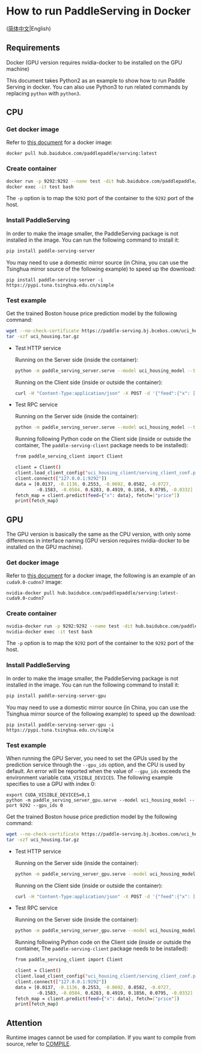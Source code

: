 # How to run PaddleServing in Docker

([简体中文](RUN_IN_DOCKER_CN.md)|English)

## Requirements

Docker (GPU version requires nvidia-docker to be installed on the GPU machine)

This document takes Python2 as an example to show how to run Paddle Serving in docker. You can also use Python3 to run related commands by replacing `python` with `python3`.

## CPU

### Get docker image

Refer to [this document](DOCKER_IMAGES.md) for a docker image:

```shell
docker pull hub.baidubce.com/paddlepaddle/serving:latest
```


### Create container

```bash
docker run -p 9292:9292 --name test -dit hub.baidubce.com/paddlepaddle/serving:latest
docker exec -it test bash
```

The `-p` option is to map the `9292` port of the container to the `9292` port of the host.

### Install PaddleServing

In order to make the image smaller, the PaddleServing package is not installed in the image. You can run the following command to install it:

```bash
pip install paddle-serving-server
```

You may need to use a domestic mirror source (in China, you can use the Tsinghua mirror source of the following example) to speed up the download:

```shell
pip install paddle-serving-server -i https://pypi.tuna.tsinghua.edu.cn/simple
```

### Test example

Get the trained Boston house price prediction model by the following command:

```bash
wget --no-check-certificate https://paddle-serving.bj.bcebos.com/uci_housing.tar.gz
tar -xzf uci_housing.tar.gz
```

- Test HTTP service

  Running on the Server side (inside the container):

  ```bash
  python -m paddle_serving_server.serve --model uci_housing_model --thread 10 --port 9292 --name uci >std.log 2>err.log &
  ```

  Running on the Client side (inside or outside the container):

  ```bash
  curl -H "Content-Type:application/json" -X POST -d '{"feed":{"x": [0.0137, -0.1136, 0.2553, -0.0692, 0.0582, -0.0727, -0.1583, -0.0584, 0.6283, 0.4919, 0.1856, 0.0795, -0.0332]}, "fetch":["price"]}' http://127.0.0.1:9292/uci/prediction
  ```

- Test RPC service

  Running on the Server side (inside the container):

  ```bash
  python -m paddle_serving_server.serve --model uci_housing_model --thread 10 --port 9292 >std.log 2>err.log &
  ```

  Running following Python code on the Client side (inside or outside the container, The `paddle-serving-client` package needs to be installed):

  ```bash
  from paddle_serving_client import Client
  
  client = Client()
  client.load_client_config("uci_housing_client/serving_client_conf.prototxt")
  client.connect(["127.0.0.1:9292"])
  data = [0.0137, -0.1136, 0.2553, -0.0692, 0.0582, -0.0727,
          -0.1583, -0.0584, 0.6283, 0.4919, 0.1856, 0.0795, -0.0332]
  fetch_map = client.predict(feed={"x": data}, fetch=["price"])
  print(fetch_map)
  ```

  

## GPU

The GPU version is basically the same as the CPU version, with only some differences in interface naming (GPU version requires nvidia-docker to be installed on the GPU machine).

### Get docker image

Refer to [this document](DOCKER_IMAGES.md) for a docker image, the following is an example of an `cuda9.0-cudnn7` image:

```shell
nvidia-docker pull hub.baidubce.com/paddlepaddle/serving:latest-cuda9.0-cudnn7
```

### Create container

```bash
nvidia-docker run -p 9292:9292 --name test -dit hub.baidubce.com/paddlepaddle/serving:latest-cuda9.0-cudnn7
nvidia-docker exec -it test bash
```

The `-p` option is to map the `9292` port of the container to the `9292` port of the host.

### Install PaddleServing

In order to make the image smaller, the PaddleServing package is not installed in the image. You can run the following command to install it:

```bash
pip install paddle-serving-server-gpu
```

You may need to use a domestic mirror source (in China, you can use the Tsinghua mirror source of the following example) to speed up the download:

```shell
pip install paddle-serving-server-gpu -i https://pypi.tuna.tsinghua.edu.cn/simple
```

### Test example

When running the GPU Server, you need to set the GPUs used by the prediction service through the `--gpu_ids` option, and the CPU is used by default. An error will be reported when the value of `--gpu_ids` exceeds the environment variable `CUDA_VISIBLE_DEVICES`. The following example specifies to use a GPU with index 0:
```shell
export CUDA_VISIBLE_DEVICES=0,1
python -m paddle_serving_server_gpu.serve --model uci_housing_model --port 9292 --gpu_ids 0
```


Get the trained Boston house price prediction model by the following command:

```bash
wget --no-check-certificate https://paddle-serving.bj.bcebos.com/uci_housing.tar.gz
tar -xzf uci_housing.tar.gz
```

- Test HTTP service

  Running on the Server side (inside the container):

  ```bash
  python -m paddle_serving_server_gpu.serve --model uci_housing_model --thread 10 --port 9292 --name uci --gpu_ids 0
  ```

  Running on the Client side (inside or outside the container):

  ```bash
  curl -H "Content-Type:application/json" -X POST -d '{"feed":{"x": [0.0137, -0.1136, 0.2553, -0.0692, 0.0582, -0.0727, -0.1583, -0.0584, 0.6283, 0.4919, 0.1856, 0.0795, -0.0332]}, "fetch":["price"]}' http://127.0.0.1:9292/uci/prediction
  ```

- Test RPC service

  Running on the Server side (inside the container):

  ```bash
  python -m paddle_serving_server_gpu.serve --model uci_housing_model --thread 10 --port 9292 --gpu_ids 0
  ```

  Running following Python code on the Client side (inside or outside the container, The `paddle-serving-client` package needs to be installed):

  ```bash
  from paddle_serving_client import Client
  
  client = Client()
  client.load_client_config("uci_housing_client/serving_client_conf.prototxt")
  client.connect(["127.0.0.1:9292"])
  data = [0.0137, -0.1136, 0.2553, -0.0692, 0.0582, -0.0727,
          -0.1583, -0.0584, 0.6283, 0.4919, 0.1856, 0.0795, -0.0332]
  fetch_map = client.predict(feed={"x": data}, fetch=["price"])
  print(fetch_map)
  ```




## Attention

Runtime images cannot be used for compilation. If you want to compile from source, refer to [COMPILE](COMPILE.md).
